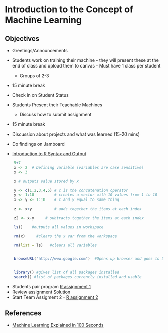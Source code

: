 # Introduction to the Concept of Machine Learning


## Objectives

* Greetings/Announcements

* Students work on training their machine - they will present these at the end of class and upload them to canvas - Must have 1 class per student
  - Groups of 2-3
* 15 minute break 
* Check in on Student Status
* Students Present their Teachable Machines
  - Discuss how to submit assignment
* 15 minute break
* Discussion about projects and what was learned (15-20 mins)
 - Do findings on Jamboard
* [Introduction to R Syntax and Output](https://docs.google.com/presentation/d/1EFB_0ZBCwo4ShVWQzItLMy39UBuWcOmqj5dU-ki55_Y/edit?usp=sharing)
```R
    5+7
    x <- 2  # Defining variable (variables are case sensitive)
    x <- 3  

    x # outputs value stored by x

    y <- c(1,2,3,4,5) # c is the concatenation operator
    y <- 1:10         # creates a vector with 10 values from 1 to 10
    x <- y <- 1:10    # x and y equal to same thing

    z <- x+y          # adds together the items at each index

    z2 <- x-y     # subtracts together the items at each index

    ls()    #outputs all values in workspace

    rm(x)     #clears the x var from the workspace

    rm(list = ls)   #clears all variables


    browseURL("http://www.google.com")  #Opens up browser and goes to Url


    library() #gives list of all packages installed
    search() #list of packages currently installed and usable

```
* Students pair program [R assignment 1](https://github.com/CU-BIG-DATA-MACHINE-LEARNING/R-Assignment-1)
* Review assignment Solution
* Start Team Assigment 2 - [R assignment 2](https://github.com/CU-BIG-DATA-MACHINE-LEARNING/R-Assignment-2)




## References

* [Machine Learning Explained in 100 Seconds](https://www.youtube.com/watch?v=PeMlggyqz0Y)
